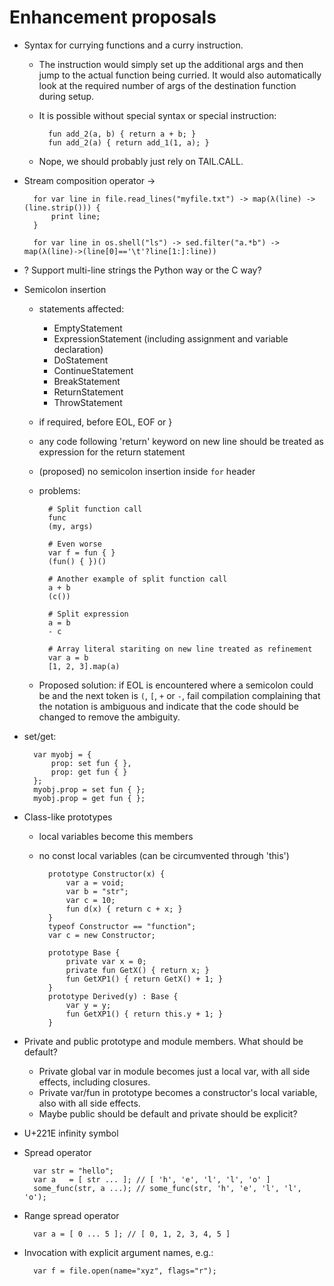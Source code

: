 ﻿Enhancement proposals
=====================

* Syntax for currying functions and a curry instruction.
    - The instruction would simply set up the additional args and then jump
      to the actual function being curried.  It would also automatically
      look at the required number of args of the destination function
      during setup.

    - It is possible without special syntax or special instruction:

            fun add_2(a, b) { return a + b; }
            fun add_2(a) { return add_1(1, a); }

    - Nope, we should probably just rely on TAIL.CALL.

* Stream composition operator ->

        for var line in file.read_lines("myfile.txt") -> map(λ(line) -> (line.strip())) {
            print line;
        }

        for var line in os.shell("ls") -> sed.filter("a.*b") -> map(λ(line)->(line[0]=='\t'?line[1:]:line))

* ? Support multi-line strings the Python way or the C way?

* Semicolon insertion
    - statements affected:
      - EmptyStatement
      - ExpressionStatement (including assignment and variable declaration)
      - DoStatement
      - ContinueStatement
      - BreakStatement
      - ReturnStatement
      - ThrowStatement
    - if required, before EOL, EOF or }
    - any code following 'return' keyword on new line should be treated as
      expression for the return statement
    - (proposed) no semicolon insertion inside `for` header
    - problems:

            # Split function call
            func
            (my, args)

            # Even worse
            var f = fun { }
            (fun() { })()

            # Another example of split function call
            a + b
            (c())

            # Split expression
            a = b
            - c

            # Array literal stariting on new line treated as refinement
            var a = b
            [1, 2, 3].map(a)

    - Proposed solution: if EOL is encountered where a semicolon could be and
      the next token is `(`, `[`, `+` or `-`, fail compilation complaining that
      the notation is ambiguous and indicate that the code should be changed
      to remove the ambiguity.

* set/get:

        var myobj = {
            prop: set fun { },
            prop: get fun { }
        };
        myobj.prop = set fun { };
        myobj.prop = get fun { };

* Class-like prototypes
    - local variables become this members
    - no const local variables (can be circumvented through 'this')

            prototype Constructor(x) {
                var a = void;
                var b = "str";
                var c = 10;
                fun d(x) { return c + x; }
            }
            typeof Constructor == "function";
            var c = new Constructor;

            prototype Base {
                private var x = 0;
                private fun GetX() { return x; }
                fun GetXP1() { return GetX() + 1; }
            }
            prototype Derived(y) : Base {
                var y = y;
                fun GetXP1() { return this.y + 1; }
            }

* Private and public prototype and module members.  What should be default?
    - Private global var in module becomes just a local var, with all side
      effects, including closures.
    - Private var/fun in prototype becomes a constructor's local variable,
      also with all side effects.
    - Maybe public should be default and private should be explicit?

* U+221E infinity symbol

* Spread operator

        var str = "hello";
        var a   = [ str ... ]; // [ 'h', 'e', 'l', 'l', 'o' ]
        some_func(str, a ...); // some_func(str, 'h', 'e', 'l', 'l', 'o');

* Range spread operator

        var a = [ 0 ... 5 ]; // [ 0, 1, 2, 3, 4, 5 ]

* Invocation with explicit argument names, e.g.:

        var f = file.open(name="xyz", flags="r");
